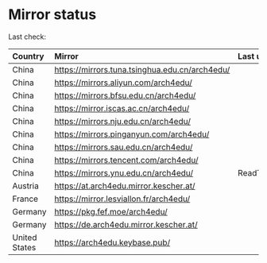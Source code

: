 <script src="./time.js"></script>
# Mirror status
Last check: <script type="text/javascript">localize(1667845727.5587955);</script>

|Country|Mirror|Last update|
|:------|:-----|:----------|
|China|https://mirrors.tuna.tsinghua.edu.cn/arch4edu/|<script type="text/javascript">localize(1667803386);</script>|
|China|https://mirrors.aliyun.com/arch4edu/|<script type="text/javascript">localize(1667716890);</script>|
|China|https://mirrors.bfsu.edu.cn/arch4edu/|<script type="text/javascript">localize(1667803386);</script>|
|China|https://mirror.iscas.ac.cn/arch4edu/|<script type="text/javascript">localize(1667803386);</script>|
|China|https://mirrors.nju.edu.cn/arch4edu/|<script type="text/javascript">localize(1667803386);</script>|
|China|https://mirrors.pinganyun.com/arch4edu/|<script type="text/javascript">localize(1667803386);</script>|
|China|https://mirrors.sau.edu.cn/arch4edu/|<script type="text/javascript">localize(1650446957);</script>|
|China|https://mirrors.tencent.com/arch4edu/|<script type="text/javascript">localize(1667803386);</script>|
|China|https://mirrors.ynu.edu.cn/arch4edu/|ReadTimeout|
|Austria|https://at.arch4edu.mirror.kescher.at/|<script type="text/javascript">localize(1667803386);</script>|
|France|https://mirror.lesviallon.fr/arch4edu/|<script type="text/javascript">localize(1667803386);</script>|
|Germany|https://pkg.fef.moe/arch4edu/|<script type="text/javascript">localize(1667803386);</script>|
|Germany|https://de.arch4edu.mirror.kescher.at/|<script type="text/javascript">localize(1667803386);</script>|
|United States|https://arch4edu.keybase.pub/|<script type="text/javascript">localize(1667803386);</script>|

<script src="./tablefilter/tablefilter.js"></script>
<script src="./table.js"></script>